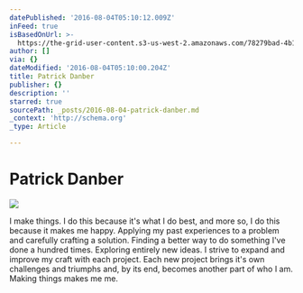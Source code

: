 ```yaml
---
datePublished: '2016-08-04T05:10:12.009Z'
inFeed: true
isBasedOnUrl: >-
  https://the-grid-user-content.s3-us-west-2.amazonaws.com/78279bad-4b17-46c6-a1dc-a86ed02691d6.jpg
author: []
via: {}
dateModified: '2016-08-04T05:10:00.204Z'
title: Patrick Danber
publisher: {}
description: ''
starred: true
sourcePath: _posts/2016-08-04-patrick-danber.md
_context: 'http://schema.org'
_type: Article

---
```

# Patrick Danber
![](https://the-grid-user-content.s3-us-west-2.amazonaws.com/78279bad-4b17-46c6-a1dc-a86ed02691d6.jpg)

I make things. I do this because it's what I do best, and more so, I do this because it makes me happy. Applying my past experiences to a problem and carefully crafting a solution. Finding a better way to do something I've done a hundred times. Exploring entirely new ideas. I strive to expand and improve my craft with each project. Each new project brings it's own challenges and triumphs and, by its end, becomes another part of who I am. Making things makes me me.